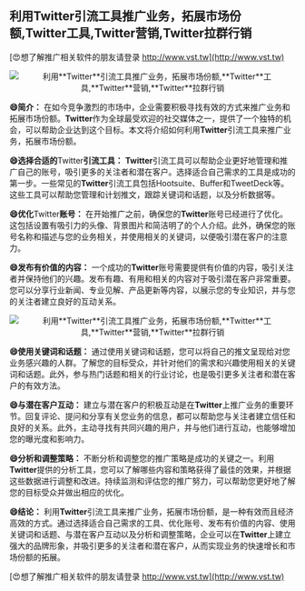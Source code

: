 ## **利用**Twitter**引流工具推广业务，拓展市场份额,**Twitter**工具,**Twitter**营销,**Twitter**拉群行销**

[😍想了解推广相关软件的朋友请登录 http://www.vst.tw](http://www.vst.tw)

 <center><img src="https://vst.tw/MP4/tuiguang/png/4.png" alt="利用**Twitter**引流工具推广业务，拓展市场份额,**Twitter**工具,**Twitter**营销,**Twitter**拉群行销"></center>

**😄简介：**
在如今竞争激烈的市场中，企业需要积极寻找有效的方式来推广业务和拓展市场份额。**Twitter**作为全球最受欢迎的社交媒体之一，提供了一个独特的机会，可以帮助企业达到这个目标。本文将介绍如何利用**Twitter**引流工具来推广业务，拓展市场份额。

**😄选择合适的**Twitter**引流工具：**
**Twitter**引流工具可以帮助企业更好地管理和推广自己的账号，吸引更多的关注者和潜在客户。选择适合自己需求的工具是成功的第一步。一些常见的**Twitter**引流工具包括Hootsuite、Buffer和TweetDeck等。这些工具可以帮助您管理和计划推文，跟踪关键词和话题，以及分析数据等。

**😄优化**Twitter**账号：**
在开始推广之前，确保您的**Twitter**账号已经进行了优化。这包括设置有吸引力的头像、背景图片和简洁明了的个人介绍。此外，确保您的账号名称和描述与您的业务相关，并使用相关的关键词，以便吸引潜在客户的注意力。

**😄发布有价值的内容：**
一个成功的**Twitter**账号需要提供有价值的内容，吸引关注者并保持他们的兴趣。发布有趣、有用和相关的内容对于吸引潜在客户非常重要。您可以分享行业新闻、专业见解、产品更新等内容，以展示您的专业知识，并与您的关注者建立良好的互动关系。

 <center><img src="https://vst.tw/MP4/tuiguang/png/5.png" alt="利用**Twitter**引流工具推广业务，拓展市场份额,**Twitter**工具,**Twitter**营销,**Twitter**拉群行销"></center>

**😄使用关键词和话题：**
通过使用关键词和话题，您可以将自己的推文呈现给对您业务感兴趣的人群。了解您的目标受众，并针对他们的需求和兴趣使用相关的关键词和话题。此外，参与热门话题和相关的行业讨论，也是吸引更多关注者和潜在客户的有效方法。

**😄与潜在客户互动：**
建立与潜在客户的积极互动是在**Twitter**上推广业务的重要环节。回复评论、提问和分享有关您业务的信息，都可以帮助您与关注者建立信任和良好的关系。此外，主动寻找有共同兴趣的用户，并与他们进行互动，也能够增加您的曝光度和影响力。

**😄分析和调整策略：**
不断分析和调整您的推广策略是成功的关键之一。利用**Twitter**提供的分析工具，您可以了解哪些内容和策略获得了最佳的效果，并根据这些数据进行调整和改进。持续监测和评估您的推广努力，可以帮助您更好地了解您的目标受众并做出相应的优化。

**😄结论：**
利用**Twitter**引流工具来推广业务，拓展市场份额，是一种有效而且经济高效的方式。通过选择适合自己需求的工具、优化账号、发布有价值的内容、使用关键词和话题、与潜在客户互动以及分析和调整策略，企业可以在**Twitter**上建立强大的品牌形象，并吸引更多的关注者和潜在客户，从而实现业务的快速增长和市场份额的拓展。

[😍想了解推广相关软件的朋友请登录 http://www.vst.tw](http://www.vst.tw)



